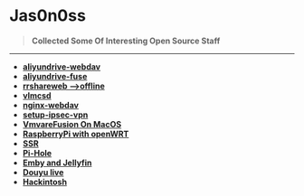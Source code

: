# Jas0n0ss

> **Collected Some Of Interesting Open Source Staff**

---

- **[aliyundrive-webdav](projects/aliyundrive-webdav)**
- **[aliyundrive-fuse](projects/aliyundrive-fuse)**
- **[rrshareweb -->offline](projects/rrshare)**
- **[vlmcsd](projects/vlmcsd)**
- **[nginx-webdav](projects/nginx-webdav)**
- **[setup-ipsec-vpn](https://github.com/hwdsl2/setup-ipsec-vpn)**
- **[VmvareFusion On MacOS](projects/VmvareFusion)**
- **[RaspberryPi with openWRT](projects/RaspberryPi)**
- **[SSR](projects/ssr)**
- **[Pi-Hole ](projects/Pi-hole)**
- **[Emby and Jellyfin](projects/media)**
- **[Douyu live](projects/live)**
- **[Hackintosh](projects/hackintosh)**

